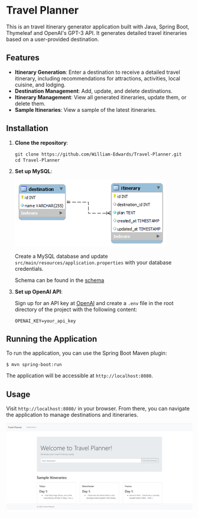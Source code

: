 # Travel Planner

This is an travel itinerary generator application built with Java, Spring Boot, Thymeleaf and OpenAI's GPT-3 API. It generates detailed travel itineraries based on a user-provided destination.

## Features

- **Itinerary Generation**: Enter a destination to receive a detailed travel itinerary, including recommendations for attractions, activities, local cuisine, and lodging.
- **Destination Management**: Add, update, and delete destinations.
- **Itinerary Management**: View all generated itineraries, update them, or delete them.
- **Sample Itineraries**: View a sample of the latest itineraries.

## Installation

1. **Clone the repository**:

    ```
    git clone https://github.com/William-Edwards/Travel-Planner.git
    cd Travel-Planner
    ```

2. **Set up MySQL**:

    ![database](https://github.com/William-Edwards/Travel-Planner/blob/main/assets/travel%20planner%20db.png)
    
    Create a MySQL database and update `src/main/resources/application.properties` with your database credentials.
    
    Schema can be found in the [schema](https://github.com/William-Edwards/Travel-Planner/blob/main/travelplanner/src/main/resources/schema.sql)

3. **Set up OpenAI API**:

    Sign up for an API key at [OpenAI](https://openai.com) and create a `.env` file in the root directory of the project with the following content:

    ```
    OPENAI_KEY=your_api_key
    ```

## Running the Application

To run the application, you can use the Spring Boot Maven plugin:
```
$ mvn spring-boot:run
```

The application will be accessible at `http://localhost:8080`.

## Usage

Visit `http://localhost:8080/` in your browser. From there, you can navigate the application to manage destinations and itineraries.

![Screenshot of the landing page](https://github.com/William-Edwards/Travel-Planner/blob/main/assets/landingpage.png)



